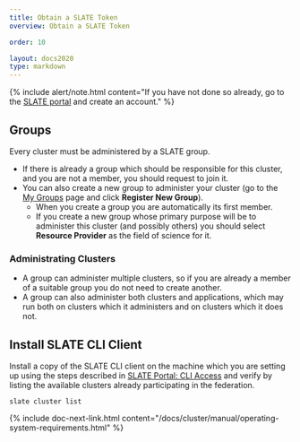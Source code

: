 ```yaml
---
title: Obtain a SLATE Token 
overview: Obtain a SLATE Token 

order: 10  

layout: docs2020
type: markdown
---
```


{% include alert/note.html content="If you have not done so already, go to the [SLATE portal](https://portal.slateci.io/) and create an account." %}

## Groups

Every cluster must be administered by a SLATE group.
* If there is already a group which should be responsible for this cluster, and you are not a member, you should request to join it.
* You can also create a new group to administer your cluster (go to the [My Groups](https://portal.slateci.io/groups) page and click **Register New Group**).
  * When you create a group you are automatically its first member.
  * If you create a new group whose primary purpose will be to administer this cluster (and possibly others) you should select **Resource Provider** as the field of science for it.

### Administrating Clusters

* A group can administer multiple clusters, so if you are already a member of a suitable group you do not need to create another.
* A group can also administer both clusters and applications, which may run both on clusters which it administers and on clusters which it does not.

## Install SLATE CLI Client

Install a copy of the SLATE CLI client on the machine which you are setting up using the steps described in [SLATE Portal: CLI Access](https://portal.slateci.io/cli) and verify by listing the available clusters already participating in the federation.

```shell
slate cluster list
```

{% include doc-next-link.html content="/docs/cluster/manual/operating-system-requirements.html" %}